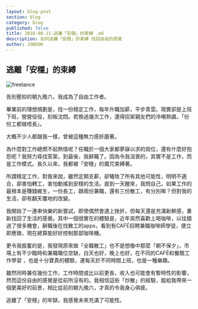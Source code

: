 ```yaml
---
layout: blog-post
section: blog
category: blog
published: false
title: 2016-08-21-逃離「安穩」的束縛 .md
description: 如何逃離「安穩」的束縛 找回自由的感覺
author: JOBDOH
---
```

## 逃離「安穩」的束縛

![freelance ]({{site.baseurl}}/media/freelancing.jpg)


告別壓抑的朝九晚六，我成為了自由工作者。
 
畢業前的理想規劃是，找一份穩定工作，每年升職加薪，平步青雲。現實卻是上班下班，營營役役，刻板沈悶。若換過幾次工作，還得招架親友們的冷嘲熱諷，「份份工都做唔長」。
 
大概不少人都跟我一樣，曾被這種無力感折磨著。
 
為什麼對工作總燃不起熱情呢？任職於一個大家都夢寐以求的崗位，還有什麼好抱怨呢？我努力尋找答案，到最後，我辭職了。因為令我沮喪的，其實不是工作，而是工作模式。長久以來，我都被「安穩」的魔咒束縛著。
 
所謂穩定工作，對我來說，雖然定期支薪，卻犧牲了所有其他可能性，明明不適合，卻害怕轉工，害怕動搖到安穩的生活。直到一天醒來，我問自己，如果工作的最根本是賺錢維生，一份長工，跟兩份兼職，還有三份散工，有分別嘛？但對我的生活，卻有翻天覆地的改變。
 
我開始了一連串快樂的新嘗試，即使偶然會遇上挫折，但每天還是充滿新鮮感，重新找回了生活的感覺。其中一個很實在的體驗是，近年突然喜歡上喝咖啡，以往錯過了很多機會，辭職後在找散工的apps，看到有CAFÉ招聘兼職咖啡師學徒，便立即應徵，現在總算能好好控制那部咖啡機。
 
更令我振奮的是，我發現原來做「全職散工」也不是想像中那麼「朝不保夕」，市場上有不少臨時和兼職職位空缺，白天也好，晚上也好，在不同的CAFÉ和餐館工作學習 ，也是十分寶貴的體驗，連每天於不同時間上班，也是一種樂趣。
 
雖然同時兼任幾份工作，工作時間或比以前更長，收入也可能會有暫時性的影響，然而這份自由的感覺是從前所沒有的。我相信這些「炒散」的經驗，能給我帶來一個更美好的前景，相比從前的朝九晚六，才真的令我身心俱疲。
 
逃離了「安穩」的牢獄，我感覺未來充滿了可能性。
